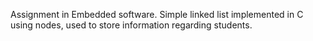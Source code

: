 Assignment in Embedded software.
Simple linked list implemented in C using nodes, used to store information regarding students.
